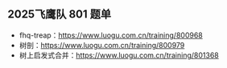 ## 2025飞鹰队 801 题单
- fhq-treap：https://www.luogu.com.cn/training/800968 
- 树剖：https://www.luogu.com.cn/training/800979 
- 树上启发式合并：https://www.luogu.com.cn/training/801368
